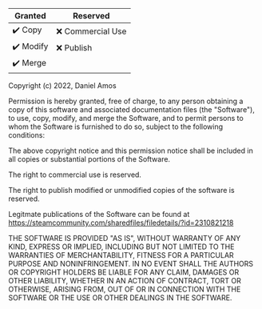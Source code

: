 | Granted | Reserved |
| ----------- | ----------- |
| :heavy_check_mark: Copy | :x: Commercial Use |
| :heavy_check_mark: Modify | :x: Publish |
| :heavy_check_mark: Merge |   |

Copyright (c) 2022, Daniel Amos

Permission is hereby granted, free of charge, to any person obtaining a copy of this software and associated documentation files (the "Software"), to use, copy, modify, and merge the Software, and to permit persons to whom the Software is furnished to do so, subject to the following conditions:

The above copyright notice and this permission notice shall be included in all copies or substantial portions of the Software.

The right to commercial use is reserved.

The right to publish modified or unmodified copies of the software is reserved.

Legitmate publications of the Software can be found at https://steamcommunity.com/sharedfiles/filedetails/?id=2310821218 

THE SOFTWARE IS PROVIDED "AS IS", WITHOUT WARRANTY OF ANY KIND, EXPRESS OR IMPLIED, INCLUDING BUT NOT LIMITED TO THE WARRANTIES OF MERCHANTABILITY, FITNESS FOR A PARTICULAR PURPOSE AND NONINFRINGEMENT. IN NO EVENT SHALL THE AUTHORS OR COPYRIGHT HOLDERS BE LIABLE FOR ANY CLAIM, DAMAGES OR OTHER LIABILITY, WHETHER IN AN ACTION OF CONTRACT, TORT OR OTHERWISE, ARISING FROM, OUT OF OR IN CONNECTION WITH THE SOFTWARE OR THE USE OR OTHER DEALINGS IN THE SOFTWARE.
